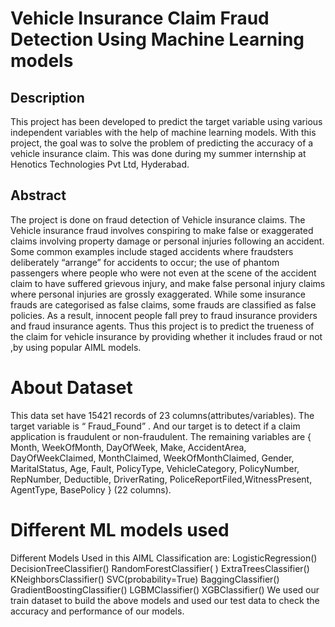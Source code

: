# Vehicle Insurance Claim Fraud Detection Using Machine Learning models

## Description
This project has been developed to predict the target variable using various independent variables with the help of machine learning models. 
With this project, the goal was to solve the problem of predicting the accuracy of a vehicle insurance claim. 
This was done during my summer internship at Henotics Technologies Pvt Ltd, Hyderabad.

## Abstract
The project is done on fraud detection of Vehicle insurance claims. The Vehicle insurance fraud involves conspiring to make false or exaggerated claims involving property damage or personal injuries following an accident. Some common examples include staged accidents where fraudsters deliberately “arrange” for accidents to occur; the use of phantom passengers where people who were not even at the scene of the accident claim to have suffered grievous injury, and make false personal injury claims where personal injuries are grossly exaggerated. While some insurance frauds are categorised as false claims, some frauds are classified as false policies. As a result, innocent people fall prey to fraud insurance providers and fraud insurance agents. Thus this project is to predict the trueness of the claim for vehicle insurance by providing whether it includes fraud or not ,by using popular AIML models.

# About Dataset
This data set have 15421 records of  23 columns(attributes/variables).
The target variable is “ Fraud_Found” .
And our target is to detect if a claim application is fraudulent or non-fraudulent.
The remaining variables are { Month, WeekOfMonth, DayOfWeek, Make, AccidentArea, DayOfWeekClaimed, MonthClaimed, WeekOfMonthClaimed, Gender, MaritalStatus, Age, Fault, PolicyType,  VehicleCategory, PolicyNumber, RepNumber, Deductible, DriverRating, PoliceReportFiled,WitnessPresent, AgentType, BasePolicy } (22 columns).

# Different ML models used
Different Models Used in this AIML Classification are:
  LogisticRegression() 
  DecisionTreeClassifier()
  RandomForestClassifier( ) 
  ExtraTreesClassifier() 
  KNeighborsClassifier() 
  SVC(probability=True) 
  BaggingClassifier()
  GradientBoostingClassifier()
  LGBMClassifier()
  XGBClassifier()
We used our train dataset to build the above models and used our test data to check the accuracy and performance of our models.
